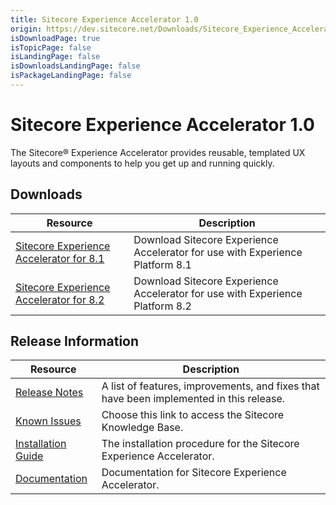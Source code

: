 ```yaml
---
title: Sitecore Experience Accelerator 1.0
origin: https://dev.sitecore.net/Downloads/Sitecore_Experience_Accelerator/10/Sitecore_Experience_Accelerator_10_Initial_Release.aspx
isDownloadPage: true
isTopicPage: false
isLandingPage: false
isDownloadsLandingPage: false
isPackageLandingPage: false
---
```


# Sitecore Experience Accelerator 1.0

The Sitecore® Experience Accelerator provides reusable, templated UX layouts and components to help you get up and running quickly.

## Downloads

 | Resource | Description |
 | --- | --- |
 | [Sitecore Experience Accelerator for 8.1](https://scdp.blob.core.windows.net/downloads/Sitecore%20Experience%20Accelerator/10/Sitecore%20Experience%20Accelerator%2010%20Initial%20Release/Secure/Sitecore%20Experience%20Accelerator%201.0.0%20for%208.1.zip) | Download Sitecore Experience Accelerator for use with Experience Platform 8.1 |
 | [Sitecore Experience Accelerator for 8.2](https://scdp.blob.core.windows.net/downloads/Sitecore%20Experience%20Accelerator/10/Sitecore%20Experience%20Accelerator%2010%20Initial%20Release/Secure/Sitecore%20Experience%20Accelerator%201.0.0%20for%208.2.zip) | Download Sitecore Experience Accelerator for use with Experience Platform 8.2 |

## Release Information

 | Resource | Description |
 | --- | --- |
 | [Release Notes](/downloads/Sitecore_Experience_Accelerator/10/Sitecore_Experience_Accelerator_10_Initial_Release/Release_Notes) | A list of features, improvements, and fixes that have been implemented in this release. |
 | [Known Issues](https://kb.sitecore.net/articles/196733) | Choose this link to access the Sitecore Knowledge Base. |
 | [Installation Guide](https://scdp.blob.core.windows.net/downloads/Sitecore%20Experience%20Accelerator/10/Sitecore%20Experience%20Accelerator%2010%20Initial%20Release/Secure/SXA-1.0-Installation-Guide.pdf) | The installation procedure for the Sitecore Experience Accelerator. |
 | [Documentation](https://doc.sitecore.net:443/en/Products/Sitecore_Experience_Accelerator) | Documentation for Sitecore Experience Accelerator. |